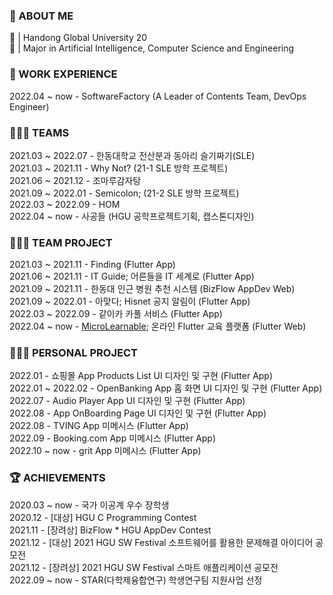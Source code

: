 ### 🧐 ABOUT ME
🏫 | Handong Global University 20  
📝 | Major in Artificial Intelligence, Computer Science and Engineering       

### 💼 WORK EXPERIENCE 
2022.04 ~ now - SoftwareFactory (A Leader of Contents Team, DevOps Engineer)   

### 🧑‍🤝‍🧑 TEAMS 
2021.03 ~ 2022.07 - 한동대학교 전산분과 동아리 슬기짜기(SLE)  
2021.03 ~ 2021.11 - Why Not? (21-1 SLE 방학 프로젝트)   
2021.06 ~ 2021.12 - 조마루감자탕  
2021.09 ~ 2022.01 - Semicolon; (21-2 SLE 방학 프로젝트)  
2022.03 ~ 2022.09 - HOM   
2022.04 ~ now - 사공들 (HGU 공학프로젝트기획, 캡스톤디자인)  

### 👩🏻‍💻 TEAM PROJECT     
2021.03 ~ 2021.11 - Finding (Flutter App)  
2021.06 ~ 2021.11 - IT Guide; 어른들을 IT 세계로 (Flutter App)   
2021.09 ~ 2021.11 - 한동대 인근 병원 추천 시스템 (BizFlow AppDev Web)   
2021.09 ~ 2022.01 - 아맞다; Hisnet 공지 알림이 (Flutter App)   
2022.03 ~ 2022.09 - 같이카 카풀 서비스 (Flutter App)  
2022.04 ~ now - [MicroLearnable](https://microlearnable.com/); 온라인 Flutter 교육 플랫폼 (Flutter Web)     

### 👩🏻‍💻 PERSONAL PROJECT       
2022.01 - 쇼핑몰 App Products List UI 디자인 및 구현 (Flutter App)    
2022.01 ~ 2022.02 - OpenBanking App 홈 화면 UI 디자인 및 구현 (Flutter App)  
2022.07 - Audio Player App UI 디자인 및 구현 (Flutter App)   
2022.08 - App OnBoarding Page UI 디자인 및 구현 (Flutter App)   
2022.08 - TVING App 미메시스 (Flutter App)  
2022.09 - Booking.com App 미메시스 (Flutter App)   
2022.10 ~ now - grit App 미메시스 (Flutter App)   

### 🏆 ACHIEVEMENTS    
2020.03 ~ now - 국가 이공계 우수 장학생  
2020.12 - [대상] HGU C Programming Contest  
2021.11 - [장려상] BizFlow * HGU AppDev Contest     
2021.12 - [대상] 2021 HGU SW Festival 소프트웨어를 활용한 문제해결 아이디어 공모전    
2021.12 - [장려상] 2021 HGU SW Festival 스마트 애플리케이션 공모전    
2022.09 ~ now - STAR(다학제융합연구) 학생연구팀 지원사업 선정
